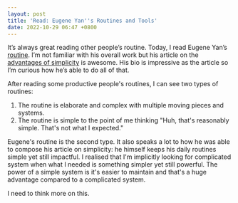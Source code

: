 ```yaml
---
layout: post
title: 'Read: Eugene Yan''s Routines and Tools'
date: 2022-10-29 06:47 +0800
---
```


It’s always great reading other people’s routine. Today, I read Eugene Yan’s [routine](https://eugeneyan.com/writing/how-to-accomplish-more-with-less/). I’m not familiar with his overall work but his article on the [advantages of simplicity](read-simplicity-is-an-advantage-but-sadly-complexity-sells-better) is awesome. His bio is impressive as the article so I’m curious how he’s able to do all of that. 

After reading some productive people's routines, I can see two types of routines:

1. The routine is elaborate and complex with multiple moving pieces and systems.
2. The routine is simple to the point of me thinking "Huh, that's reasonably simple. That's not what I expected."

Eugene's routine is the second type. It also speaks a lot to how he was able to compose his article on simplicity: he himself keeps his daily routines simple yet still impactful. I realised that I'm implicitly looking for complicated system when what I needed is something simpler yet still powerful. The power of a simple system is it's easier to maintain and that's a huge advantage compared to a complicated system.

I need to think more on this.